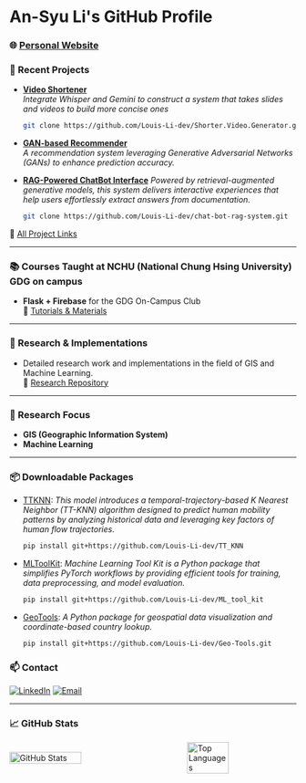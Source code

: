 # An-Syu Li's GitHub Profile


### 🌐 [Personal Website](https://per-info-devs-projects-9393dff0.vercel.app/)


### 🚀 Recent Projects
- [**Video Shortener**](https://github.com/Louis-Li-dev/Shorter.Video.Generator)  
  *Integrate Whisper and Gemini to construct a system that takes slides and videos to build more concise ones*
  ```bash
  git clone https://github.com/Louis-Li-dev/Shorter.Video.Generator.git
  ```
  
- [**GAN-based Recommender**](https://github.com/Louis-Li-dev/GAN-based_recommender)  
  *A recommendation system leveraging Generative Adversarial Networks (GANs) to enhance prediction accuracy.*
  
- [**RAG-Powered ChatBot Interface**](https://github.com/Louis-Li-dev/chat-bot-rag-system)
  *Powered by retrieval-augmented generative models, this system delivers interactive experiences that help users effortlessly extract answers from documentation.*
  ```bash
  git clone https://github.com/Louis-Li-dev/chat-bot-rag-system.git
  ```
  

🔗 [All Project Links](https://github.com/stars/Louis-Li-dev/lists/projects)

---

### 📚 Courses Taught at NCHU (National Chung Hsing University) GDG on campus
- **Flask + Firebase** for the GDG On-Campus Club  
  🔗 [Tutorials & Materials](https://github.com/stars/Louis-Li-dev/lists/tutorial)

---

### 🔬 Research & Implementations
- Detailed research work and implementations in the field of GIS and Machine Learning.  
  🔗 [Research Repository](https://github.com/stars/Louis-Li-dev/lists/research)

---

### 🎯 Research Focus
- **GIS (Geographic Information System)**
- **Machine Learning**

---

### 📦 Downloadable Packages
- [TTKNN](https://github.com/Louis-Li-dev/TT_KNN): *This model introduces a temporal-trajectory-based K Nearest Neighbor (TT-KNN) algorithm designed to predict human mobility patterns by analyzing historical data and leveraging key factors of human flow trajectories.*

  ```bash
  pip install git+https://github.com/Louis-Li-dev/TT_KNN
  ```
- [MLToolKit](https://github.com/Louis-Li-dev/ML_tool_kit): *Machine Learning Tool Kit is a Python package that simplifies PyTorch workflows by providing efficient tools for training, data preprocessing, and model evaluation.*
  ```bash
  pip install git+https://github.com/Louis-Li-dev/ML_tool_kit
  ```

- [GeoTools](https://github.com/Louis-Li-dev/Geo-Tools): *A Python package for geospatial data visualization and coordinate-based country lookup.*
  ```bash
  pip install git+https://github.com/Louis-Li-dev/Geo-Tools.git
  ```
### 📫 Contact
[![LinkedIn](https://img.shields.io/badge/LinkedIn-Connect-blue?logo=linkedin&style=flat)](https://www.linkedin.com/in/an-syu-li-10897a273/)
[![Email](https://img.shields.io/badge/Email-Contact-c14438?logo=gmail&style=flat)](mailto:yessir0621@gmail.com)




---
### 📈 GitHub Stats

<div style="display: flex; justify-content: space-between; align-items: center;">
  <img src="https://github-readme-stats.vercel.app/api?username=Louis-Li-dev&show_icons=true&theme=radical" alt="GitHub Stats" style="width: 50%;" />
  <img src="https://github-readme-stats.vercel.app/api/top-langs/?username=Louis-Li-dev&layout=compact&theme=radical" alt="Top Languages" style="width: 38%;" />
</div>

